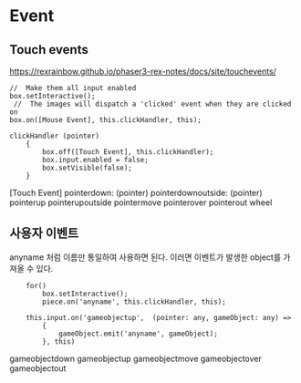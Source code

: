 # Event

## Touch events
https://rexrainbow.github.io/phaser3-rex-notes/docs/site/touchevents/
```
//  Make them all input enabled
box.setInteractive();
 //  The images will dispatch a 'clicked' event when they are clicked on
box.on([Mouse Event], this.clickHandler, this);
```
```
clickHandler (pointer)
    {
        box.off([Touch Event], this.clickHandler);
        box.input.enabled = false;
        box.setVisible(false);
    }
```
[Touch Event]
pointerdown: (pointer)
pointerdownoutside: (pointer)
pointerup
pointerupoutside
pointermove
pointerover
pointerout
wheel

## 사용자 이벤트
anyname 처럼 이름만 통일하여 사용하면 된다.
이러면 이벤트가 발생한 object를 가져올 수 있다.
```
    for()
        box.setInteractive();
        piece.on('anyname', this.clickHandler, this);

    this.input.on('gameobjectup',  (pointer: any, gameObject: any) =>
        {
            gameObject.emit('anyname', gameObject);
        }, this)

```
gameobjectdown
gameobjectup
gameobjectmove
gameobjectover
gameobjectout

